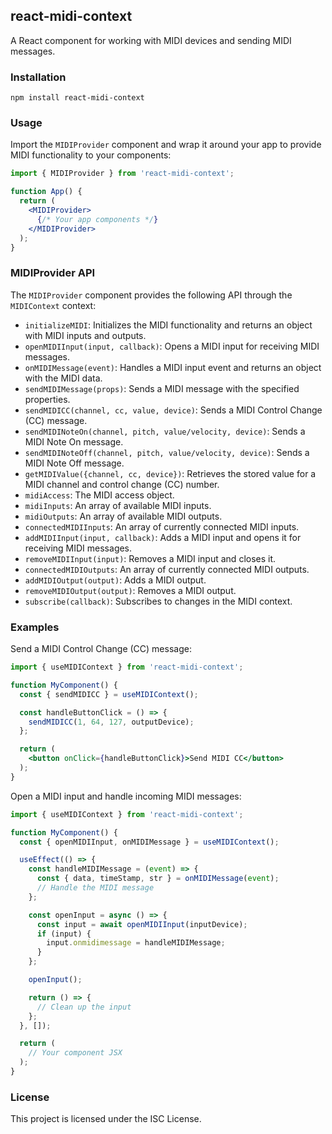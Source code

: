 ## react-midi-context

A React component for working with MIDI devices and sending MIDI messages.

### Installation

```
npm install react-midi-context
```

### Usage

Import the `MIDIProvider` component and wrap it around your app to provide MIDI functionality to your components:

```jsx
import { MIDIProvider } from 'react-midi-context';

function App() {
  return (
    <MIDIProvider>
      {/* Your app components */}
    </MIDIProvider>
  );
}
```

### MIDIProvider API

The `MIDIProvider` component provides the following API through the `MIDIContext` context:

- `initializeMIDI`: Initializes the MIDI functionality and returns an object with MIDI inputs and outputs.
- `openMIDIInput(input, callback)`: Opens a MIDI input for receiving MIDI messages.
- `onMIDIMessage(event)`: Handles a MIDI input event and returns an object with the MIDI data.
- `sendMIDIMessage(props)`: Sends a MIDI message with the specified properties.
- `sendMIDICC(channel, cc, value, device)`: Sends a MIDI Control Change (CC) message.
- `sendMIDINoteOn(channel, pitch, value/velocity, device)`: Sends a MIDI Note On message.
- `sendMIDINoteOff(channel, pitch, value/velocity, device)`: Sends a MIDI Note Off message.
- `getMIDIValue({channel, cc, device})`: Retrieves the stored value for a MIDI channel and control change (CC) number.
- `midiAccess`: The MIDI access object.
- `midiInputs`: An array of available MIDI inputs.
- `midiOutputs`: An array of available MIDI outputs.
- `connectedMIDIInputs`: An array of currently connected MIDI inputs.
- `addMIDIInput(input, callback)`: Adds a MIDI input and opens it for receiving MIDI messages.
- `removeMIDIInput(input)`: Removes a MIDI input and closes it.
- `connectedMIDIOutputs`: An array of currently connected MIDI outputs.
- `addMIDIOutput(output)`: Adds a MIDI output.
- `removeMIDIOutput(output)`: Removes a MIDI output.
- `subscribe(callback)`: Subscribes to changes in the MIDI context.

### Examples

Send a MIDI Control Change (CC) message:

```jsx
import { useMIDIContext } from 'react-midi-context';

function MyComponent() {
  const { sendMIDICC } = useMIDIContext();

  const handleButtonClick = () => {
    sendMIDICC(1, 64, 127, outputDevice);
  };

  return (
    <button onClick={handleButtonClick}>Send MIDI CC</button>
  );
}
```

Open a MIDI input and handle incoming MIDI messages:

```jsx
import { useMIDIContext } from 'react-midi-context';

function MyComponent() {
  const { openMIDIInput, onMIDIMessage } = useMIDIContext();

  useEffect(() => {
    const handleMIDIMessage = (event) => {
      const { data, timeStamp, str } = onMIDIMessage(event);
      // Handle the MIDI message
    };

    const openInput = async () => {
      const input = await openMIDIInput(inputDevice);
      if (input) {
        input.onmidimessage = handleMIDIMessage;
      }
    };

    openInput();

    return () => {
      // Clean up the input
    };
  }, []);

  return (
    // Your component JSX
  );
}
```

### License

This project is licensed under the ISC License.
